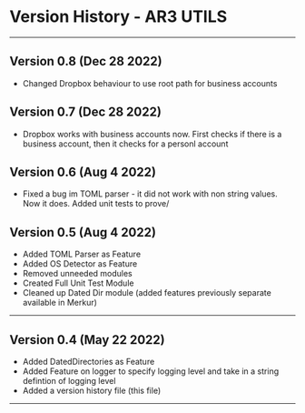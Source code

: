 # Version History - AR3 UTILS
***

## Version 0.8 (Dec 28 2022)
- Changed Dropbox behaviour to use root path for business accounts


## Version 0.7 (Dec 28 2022)
- Dropbox works with business accounts now. First checks if there is a business account, then it checks for a personl account


## Version 0.6 (Aug 4 2022)
- Fixed a bug im TOML parser - it did not work with non string values. Now it does. Added unit tests to prove/

## Version 0.5 (Aug 4 2022)
- Added TOML Parser as Feature
- Added OS Detector as Feature
- Removed unneeded modules
- Created Full Unit Test Module
- Cleaned up Dated Dir module (added features previously separate available in Merkur)

***

## Version 0.4 (May 22 2022)
- Added DatedDirectories as Feature
- Added Feature on logger to specify logging level and take in a string defintion of logging level
- Added a version history file (this file)

***





